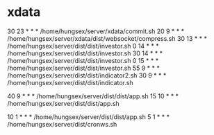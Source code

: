 # xdata
30 23 * * *  /home/hungsex/server/xdata/commit.sh
20 9 * * *  /home/hungsex/server/xdata/dist/websocket/compress.sh
30 13 * * * /home/hungsex/server/dist/dist/investor.sh
0 14 * * * /home/hungsex/server/dist/dist/investor.sh
30 14 * * * /home/hungsex/server/dist/dist/investor.sh
0 15 * * * /home/hungsex/server/dist/dist/investor.sh
55 9 * * * /home/hungsex/server/dist/dist/indicator2.sh
30 9 * * *  /home/hungsex/server/dist/dist/indicator.sh

40 9 * * * /home/hungsex/server/dist/dist/app.sh
15 10 * * * /home/hungsex/server/dist/dist/app.sh

10 1 * * * /home/hungsex/server/dist/dist/app.sh
5 1 * * * /home/hungsex/server/dist/cronws.sh

